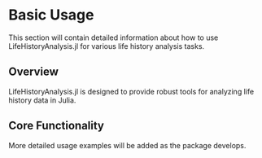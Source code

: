 # Basic Usage

This section will contain detailed information about how to use LifeHistoryAnalysis.jl for various life history analysis tasks.

## Overview

LifeHistoryAnalysis.jl is designed to provide robust tools for analyzing life history data in Julia.

## Core Functionality

More detailed usage examples will be added as the package develops.